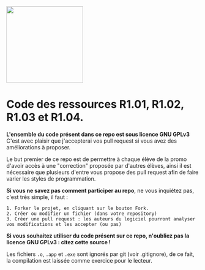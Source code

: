 <img src="https://zupimages.net/up/22/39/y5qc.png" width="200" height="200" />

# Code des ressources R1.01, R1.02, R1.03 et R1.04.
**L'ensemble du code présent dans ce repo est sous licence GNU GPLv3**<br/>
C'est avec plaisir que j'accepterai vos pull request si vous avez des améliorations à proposer.

Le but premier de ce repo est de permettre à chaque élève de la promo d'avoir accès à une "correction" proposée par d'autres élèves, ainsi il est nécessaire que plusieurs d'entre vous propose des pull request afin de faire varier les styles de programmation.

**Si vous ne savez pas comment participer au repo**, ne vous inquiétez pas, c'est très simple, il faut :

    1. Forker le projet, en cliquant sur le bouton Fork.
    2. Créer ou modifier un fichier (dans votre repository)
    3. Créer une pull request : les auteurs du logiciel pourront analyser vos modifications et les accepter (ou pas)


**Si vous souhaitez utiliser du code présent sur ce repo, n'oubliez pas la licence GNU GPLv3 : citez cette source !**

Les fichiers `.o`, `.app` et `.exe` sont ignorés par git (voir .gitignore), de ce fait, la compilation est laissée comme exercice pour le lecteur.